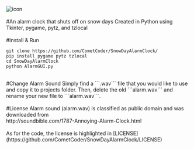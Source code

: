 ![icon](https://dl.dropboxusercontent.com/s/7iz5ono4npkquvq/SnowAlarmVC66aA02a.png)
<br>
<br>
#An alarm clock that shuts off on snow days
Created in Python using Tkinter, pygame, pytz, and tzlocal
<br>
<br>
#Install & Run
```
git clone https://github.com/CometCoder/SnowDayAlarmClock/
pip install pygame pytz tzlocal
cd SnowDayAlarmClock
python AlarmGUI.py
```
<br>
#Change Alarm Sound
Simply find a ```.wav``` file that you would like to use and copy it to projects folder. Then, delete the old ```alarm.wav``` and rename your new file to ```alarm.wav```.
<br>
<br>
#License
Alarm sound (alarm.wav) is classified as public domain and was downloaded from <br>
http://soundbible.com/1787-Annoying-Alarm-Clock.html
<br><br>
As for the code, the license is highlighted in [LICENSE](https://github.com/CometCoder/SnowDayAlarmClock/LICENSE)
